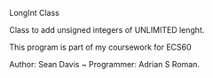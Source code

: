 LongInt Class

Class to add unsigned integers of UNLIMITED lenght.

This program is part of my coursework for ECS60

Author: Sean Davis ~ Programmer: Adrian S Roman.
